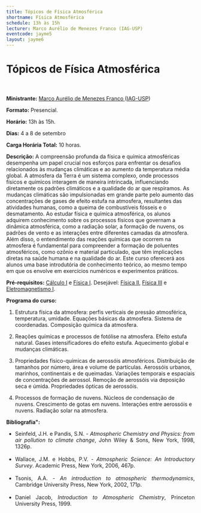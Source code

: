 ```yaml
---
title: Tópicos de Física Atmosférica
shortname: Física Atmosférica
schedule: 13h às 15h
lecturer: Marco Aurélio de Menezes Franco (IAG-USP)
eventcode: jayme5
layout: jayme6
---
```

# Tópicos de Física Atmosférica <br><br>

**Ministrante:** [Marco Aurélio de Menezes Franco ](http://lattes.cnpq.br/4378847535126616) ([IAG-USP](https://www.iag.usp.br/))

**Formato:** Presencial.

**Horário:** 13h às 15h.

**Dias:** 4 a 8 de setembro 

**Carga Horária Total:** 10 horas.

**Descrição:** A compreensão profunda da física e química atmosféricas desempenha um papel crucial nos esforços para enfrentar os desafios relacionados às mudanças climáticas e ao aumento da temperatura média global. A atmosfera da Terra é um sistema complexo, onde processos físicos e químicos interagem de maneira intrincada, influenciando diretamente os padrões climáticos e a qualidade do ar que respiramos. As mudanças climáticas são impulsionadas em grande parte pelo aumento das concentrações de gases de efeito estufa na atmosfera, resultantes das atividades humanas, como a queima de combustíveis fósseis e o desmatamento. Ao estudar física e química atmosférica, os alunos adquirem conhecimento sobre os processos físicos que governam a dinâmica atmosférica, como a radiação solar, a formação de nuvens, os padrões de vento e as interações entre diferentes camadas da atmosfera. Além disso, o entendimento das reações químicas que ocorrem na atmosfera é fundamental para compreender a formação de poluentes atmosféricos, como ozônio e material particulado, que têm implicações diretas na saúde humana e na qualidade do ar. Este curso oferecerá aos alunos uma base introdutória de conhecimento teórico, ao mesmo tempo em que os envolve em exercícios numéricos e experimentos práticos.

**Pré-requisitos:** [Cálculo I](https://uspdigital.usp.br/jupiterweb/obterDisciplina?nomdis=&sgldis=MAT0111) e [Física I](https://uspdigital.usp.br/jupiterweb/obterDisciplina?nomdis=&sgldis=4302111). Desejável: [Física II](https://uspdigital.usp.br/jupiterweb/obterDisciplina?nomdis=&sgldis=4302112), [Física III](https://uspdigital.usp.br/jupiterweb/obterDisciplina?nomdis=&sgldis=4302211) e [Eletromagnetismo I](https://uspdigital.usp.br/jupiterweb/obterDisciplina?nomdis=&sgldis=4302303).

**Programa do curso:**

1. Estrutura física da atmosfera: perfis verticais de pressão atmosférica, temperatura, umidade. Equações básicas da atmosfera. Sistema de coordenadas. Composição química da atmosfera.

2. Reações químicas e processos de fotólise na atmosfera. Efeito estufa natural. Gases intensificadores do efeito estufa. Aquecimento global e mudanças climáticas.
   
3. Propriedades físico-químicas de aerossóis atmosféricos. Distribuição de tamanhos por número, área e volume de partículas. Aerossóis urbanos, marinhos, continentais e de queimadas. Variações temporais e espaciais de concentrações de aerossol. Remoção de aerossóis via deposição seca e úmida. Propriedades ópticas de aerossóis.

4. Processos de formação de nuvens. Núcleos de condensação de nuvens. Crescimento de gotas em nuvens. Interações entre aerossóis e nuvens. Radiação solar na atmosfera.

**Bibliografia":**

<div style="text-align: justify">
 <ul>
  <li> Seinfeld, J.H. e Pandis, S.N. - <i>Atmospheric Chemistry and Physics: from air pollution to climate change</i>, John Wiley & Sons, New York, 1998, 1326p. </li> <br>
  <li> Wallace, J.M. e Hobbs, P.V. - <i>Atmospheric Science: An Introductory Survey</i>. Academic Press, New York, 2006, 467p.   </li> <br>
  <li> Tsonis, A.A. - <i>An introduction to atmospheric thermodynamics</i>, Cambridge University Press, New York, 2002, 171p. </li> <br>
  <li> Daniel Jacob, <i>Introduction to Atmospheric Chemistry</i>, Princeton University Press, 1999. </li> <br>
 </ul>
</div>
